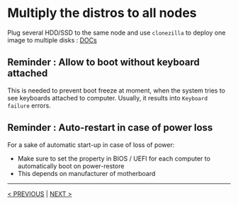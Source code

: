 # Multiply the distros to all nodes

Plug several HDD/SSD to the same node and use `clonezilla` to deploy one image to multiple disks : [DOCs](https://clonezilla.org/show-live-doc-content.php?topic=clonezilla-live/doc/03_One_image_to_multiple_disks)

## Reminder : Allow to boot without keyboard attached
This is needed to prevent boot freeze at moment, when the system tries to see keyboards attached to computer.
Usually, it results into `Keyboard failure` errors.

## Reminder : Auto-restart in case of power loss
For a sake of automatic start-up in case of loss of power:
- Make sure to set the property in BIOS / UEFI for each computer to automatically boot on power-restore
- This depends on manufacturer of motherboard

---
[< PREVIOUS]() | [NEXT >]()
